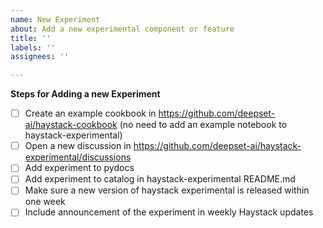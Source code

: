 ```yaml
---
name: New Experiment
about: Add a new experimental component or feature
title: ''
labels: ''
assignees: ''

---
```


**Steps for Adding a new Experiment**
- [ ] Create an example cookbook in https://github.com/deepset-ai/haystack-cookbook (no need to add an example notebook to haystack-experimental)
- [ ] Open a new discussion in https://github.com/deepset-ai/haystack-experimental/discussions
- [ ] Add experiment to pydocs
- [ ] Add experiment to catalog in haystack-experimental README.md
- [ ] Make sure a new version of haystack experimental is released within one week
- [ ] Include announcement of the experiment in weekly Haystack updates
